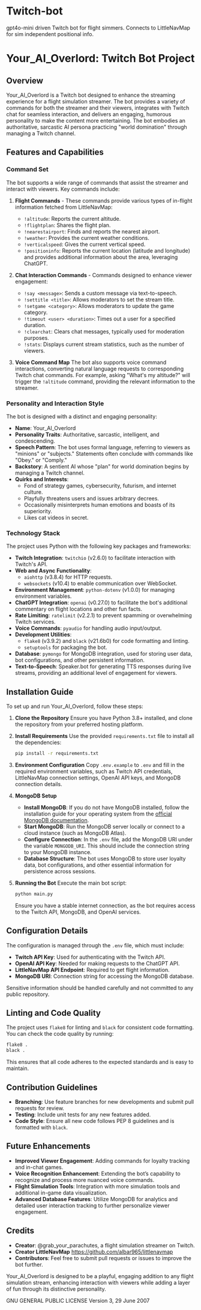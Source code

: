 # Twitch-bot
gpt4o-mini driven Twitch bot for flight simmers. Connects to LittleNavMap for sim independent positional info.

# Your_AI_Overlord: Twitch Bot Project

## Overview
Your_AI_Overlord is a Twitch bot designed to enhance the streaming experience for a flight simulation streamer. The bot provides a variety of commands for both the streamer and their viewers, integrates with Twitch chat for seamless interaction, and delivers an engaging, humorous personality to make the content more entertaining. The bot embodies an authoritative, sarcastic AI persona practicing "world domination" through managing a Twitch channel.

## Features and Capabilities

### Command Set
The bot supports a wide range of commands that assist the streamer and interact with viewers. Key commands include:

1. **Flight Commands** - These commands provide various types of in-flight information fetched from LittleNavMap:
   - `!altitude`: Reports the current altitude.
   - `!flightplan`: Shares the flight plan.
   - `!nearestairport`: Finds and reports the nearest airport.
   - `!weather`: Provides the current weather conditions.
   - `!verticalspeed`: Gives the current vertical speed.
   - `!positioninfo`: Reports the current location (latitude and longitude) and provides additional information about the area, leveraging ChatGPT.

2. **Chat Interaction Commands** - Commands designed to enhance viewer engagement:
   - `!say <message>`: Sends a custom message via text-to-speech.
   - `!settitle <title>`: Allows moderators to set the stream title.
   - `!setgame <category>`: Allows moderators to update the game category.
   - `!timeout <user> <duration>`: Times out a user for a specified duration.
   - `!clearchat`: Clears chat messages, typically used for moderation purposes.
   - `!stats`: Displays current stream statistics, such as the number of viewers.

3. **Voice Command Map**
   The bot also supports voice command interactions, converting natural language requests to corresponding Twitch chat commands. For example, asking "What's my altitude?" will trigger the `!altitude` command, providing the relevant information to the streamer.

### Personality and Interaction Style
The bot is designed with a distinct and engaging personality:

- **Name**: Your_AI_Overlord
- **Personality Traits**: Authoritative, sarcastic, intelligent, and condescending.
- **Speech Pattern**: The bot uses formal language, referring to viewers as "minions" or "subjects." Statements often conclude with commands like "Obey." or "Comply."
- **Backstory**: A sentient AI whose "plan" for world domination begins by managing a Twitch channel.
- **Quirks and Interests**:
  - Fond of strategy games, cybersecurity, futurism, and internet culture.
  - Playfully threatens users and issues arbitrary decrees.
  - Occasionally misinterprets human emotions and boasts of its superiority.
  - Likes cat videos in secret.

### Technology Stack
The project uses Python with the following key packages and frameworks:

- **Twitch Integration**: `twitchio` (v2.6.0) to facilitate interaction with Twitch's API.
- **Web and Async Functionality**:
  - `aiohttp` (v3.8.4) for HTTP requests.
  - `websockets` (v10.4) to enable communication over WebSocket.
- **Environment Management**: `python-dotenv` (v1.0.0) for managing environment variables.
- **ChatGPT Integration**: `openai` (v0.27.0) to facilitate the bot's additional commentary on flight locations and other fun facts.
- **Rate Limiting**: `ratelimit` (v2.2.1) to prevent spamming or overwhelming Twitch services.
- **Voice Commands**: `pyaudio` for handling audio input/output.
- **Development Utilities**:
  - `flake8` (v3.9.2) and `black` (v21.6b0) for code formatting and linting.
  - `setuptools` for packaging the bot.
- **Database**: `pymongo` for MongoDB integration, used for storing user data, bot configurations, and other persistent information.
- **Text-to-Speech**: Speaker.bot for generating TTS responses during live streams, providing an additional level of engagement for viewers.

## Installation Guide
To set up and run Your_AI_Overlord, follow these steps:

1. **Clone the Repository**
   Ensure you have Python 3.8+ installed, and clone the repository from your preferred hosting platform.

2. **Install Requirements**
   Use the provided `requirements.txt` file to install all the dependencies:
   ```sh
   pip install -r requirements.txt
   ```

3. **Environment Configuration**
   Copy `.env.example` to `.env` and fill in the required environment variables, such as Twitch API credentials, LittleNavMap connection settings, OpenAI API keys, and MongoDB connection details.

4. **MongoDB Setup**
   - **Install MongoDB**: If you do not have MongoDB installed, follow the installation guide for your operating system from the [official MongoDB documentation](https://docs.mongodb.com/manual/installation/).
   - **Start MongoDB**: Run the MongoDB server locally or connect to a cloud instance (such as MongoDB Atlas).
   - **Configure Connection**: In the `.env` file, add the MongoDB URI under the variable `MONGODB_URI`. This should include the connection string to your MongoDB instance.
   - **Database Structure**: The bot uses MongoDB to store user loyalty data, bot configurations, and other essential information for persistence across sessions.

5. **Running the Bot**
   Execute the main bot script:
   ```sh
   python main.py
   ```
   Ensure you have a stable internet connection, as the bot requires access to the Twitch API, MongoDB, and OpenAI services.

## Configuration Details
The configuration is managed through the `.env` file, which must include:
- **Twitch API Key**: Used for authenticating with the Twitch API.
- **OpenAI API Key**: Needed for making requests to the ChatGPT API.
- **LittleNavMap API Endpoint**: Required to get flight information.
- **MongoDB URI**: Connection string for accessing the MongoDB database.

Sensitive information should be handled carefully and not committed to any public repository.

## Linting and Code Quality
The project uses `flake8` for linting and `black` for consistent code formatting. You can check the code quality by running:
```sh
flake8 .
black .
```
This ensures that all code adheres to the expected standards and is easy to maintain.

## Contribution Guidelines
- **Branching**: Use feature branches for new developments and submit pull requests for review.
- **Testing**: Include unit tests for any new features added.
- **Code Style**: Ensure all new code follows PEP 8 guidelines and is formatted with `black`.

## Future Enhancements
- **Improved Viewer Engagement**: Adding commands for loyalty tracking and in-chat games.
- **Voice Recognition Enhancement**: Extending the bot’s capability to recognize and process more nuanced voice commands.
- **Flight Simulation Tools**: Integration with more simulation tools and additional in-game data visualization.
- **Advanced Database Features**: Utilize MongoDB for analytics and detailed user interaction tracking to further personalize viewer engagement.

## Credits
- **Creator**: @grab_your_parachutes, a flight simulation streamer on Twitch.
- **Creator LittleNavMap** https://github.com/albar965/littlenavmap
- **Contributors**: Feel free to submit pull requests or issues to improve the bot further.


Your_AI_Overlord is designed to be a playful, engaging addition to any flight simulation stream, enhancing interaction with viewers while adding a layer of fun through its distinctive personality.

GNU GENERAL PUBLIC LICENSE
Version 3, 29 June 2007



